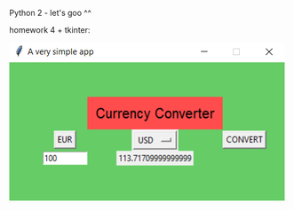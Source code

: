 Python 2 - let's goo ^^

homework 4 + tkinter:

![Image](https://github.com/kristinca/python2/blob/main/homework/homework_4/app.png)
